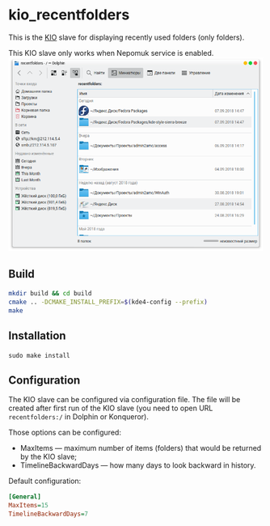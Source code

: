# kio_recentfolders
This is the [KIO](http://en.wikipedia.org/wiki/KIO) slave for displaying recently used folders (only folders).

This KIO slave only works when Nepomuk service is enabled.
![](screenshot.png)

## Build
```bash
mkdir build && cd build
cmake .. -DCMAKE_INSTALL_PREFIX=$(kde4-config --prefix)
make
```

## Installation
```
sudo make install
```

## Configuration
The KIO slave can be configured via configuration file.
The file will be created after first run of the KIO slave (you need to open URL ```recentfolders:/``` in Dolphin or Konqueror).

Those options can be configured:
* MaxItems — maximum number of items (folders) that would be returned by the KIO slave;
* TimelineBackwardDays — how many days to look backward in history.

Default configuration:
```ini
[General]
MaxItems=15
TimelineBackwardDays=7
```
